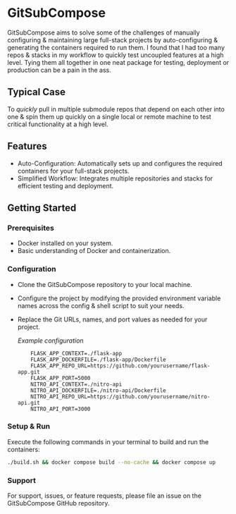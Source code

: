 # GitSubCompose

GitSubCompose aims to solve some of the challenges of manually configuring & maintaining large full-stack projects by auto-configuring & generating the containers required to run them.
I found that I had too many repos & stacks in my workflow to quickly test uncoupled features at a high level. 
Tying them all together in one neat package for testing, deployment or production can be a pain in the ass.  

## Typical Case
To *quickly* pull in multiple submodule repos that depend on each other into one & spin them up quickly on a single local or remote machine to test critical functionality at a high level.

## Features
- Auto-Configuration: Automatically sets up and configures the required containers for your full-stack projects.
- Simplified Workflow: Integrates multiple repositories and stacks for efficient testing and deployment.

## Getting Started
### Prerequisites

- Docker installed on your system.
- Basic understanding of Docker and containerization.

### Configuration

- Clone the GitSubCompose repository to your local machine.
- Configure the project by modifying the provided environment variable names across the config & shell script to suit your needs. 
- Replace the Git URLs, names, and port values as needed for your project.

  *Example configuration*
  
  ```
      FLASK_APP_CONTEXT=./flask-app
      FLASK_APP_DOCKERFILE=./flask-app/Dockerfile
      FLASK_APP_REPO_URL=https://github.com/yourusername/flask-app.git
      FLASK_APP_PORT=5000
      NITRO_API_CONTEXT=./nitro-api
      NITRO_API_DOCKERFILE=./nitro-api/Dockerfile
      NITRO_API_REPO_URL=https://github.com/yourusername/nitro-api.git
      NITRO_API_PORT=3000
  ```

### Setup & Run

Execute the following commands in your terminal to build and run the containers:

```bash
./build.sh && docker compose build --no-cache && docker compose up
```

### Support

For support, issues, or feature requests, please file an issue on the GitSubCompose GitHub repository.
